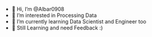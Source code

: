 - 👋 Hi, I’m @Albar0908
- 👀 I’m interested in Processing Data
- 🌱 I’m currently learning Data Scientist and Engineer too
- 💞️ Still Learning and need Feedback
  :)

<!---
Albar0908/Albar0908 is a ✨ special ✨ repository because its `README.md` (this file) appears on your GitHub profile.
You can click the Preview link to take a look at your changes.
--->
